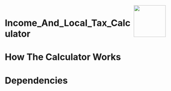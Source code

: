 <img align="right" width="100" height="100" src="https://user-images.githubusercontent.com/59189020/130250588-5822fd66-69de-4cea-bc11-2a2960623580.png">

# Income_And_Local_Tax_Calculator

# How The Calculator Works

# Dependencies
